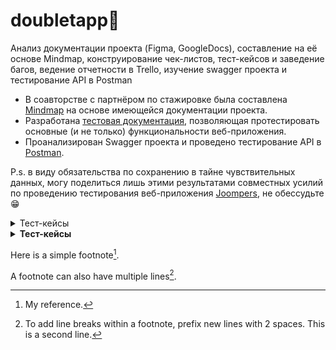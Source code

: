 # doubletapp🤘
Анализ документации проекта (Figma, GoogleDocs), составление на её основе Mindmap, конструирование чек-листов, тест-кейсов и заведение багов, ведение отчетности в Trello, изучение swagger проекта и тестирование API в Postman
<ul>
<li>  В соавторстве с партнёром по стажировке была составлена <a href="https://miro.com/app/board/uXjVN7DDAOk=/?share_link_id=757449914350">Mindmap</a> на основе имеющейся документации проекта. </li> 
<li>  Разработана <a href="https://docs.google.com/spreadsheets/d/1uY7qUu1XAoKXNG6wd3uW6qfrXwS26IECWxh-r2KhdS4/edit?usp=sharing">тестовая документация</a>, позволяющая протестировать основные (и не только) функциональности веб-приложения. </li> 
<li>  Проанализирован Swagger проекта и проведено тестирование API в <a href="https://www.postman.com/security-astronomer-72485128/workspace/joompers/collection/29368662-2102a070-e55d-4c2b-95c6-ae788fda7050?action=share&creator=29368662">Postman</a>.</li> 
</ul>

P.s. в виду обязательства по сохранению в тайне чувствительных данных, могу поделиться лишь этими результатами совместных усилий по проведению тестирования веб-приложения <a href="https://www.joompers.com/">Joompers</a>, не обессудьте😁 

<details>
<summary>Тест-кейсы</summary>

| ID | Заголовок | Предусловия | Тестовые данные | Шаги | Ожидаемый результат |
|:--:|:---------:|:------------:|:---------------:|:----:|:-------------------:|
| 1  | Пример    | Пример       | Пример          | 1. Первый шаг<br>2. Второй шаг<br>3. Третий шаг | Пример              |
| 2  | Пример    | Пример       | Пример          | 1. Первый шаг<br>2. Второй шаг<br>3. Третий шаг | Пример              |
| ...| ...       | ...          | ...             | ...  | ...                 |

</details>

  
<details>
<summary><b>Тест-кейсы</b></summary>
<table>
  <tr style="background-color: #e6f9e6;"> <!-- Светло-зеленый фон для заголовочной строки -->
    <th>ID</th>
    <th>Заголовок</th>
    <th>Предусловия</th>
    <th>Тестовые данные</th>
    <th>Шаги</th>
    <th>Ожидаемый результат</th>
  </tr>
  <tr>
    <td align="center">1</td>
    <td align="center">Пример</td>
    <td align="center">Пример</td>
    <td align="center">Пример</td>
    <td align="center">
      <ol>
        <li>Первый шаг</li>
        <li>Второй шаг</li>
        <li>Третий шаг</li>
      </ol>
    </td>
    <td align="center">Пример</td>
  </tr>
  <tr>
    <td align="center">2</td>
    <td align="center">...</td>
    <td align="center">...</td>
    <td align="center">...</td>
    <td align="center">...</td>
    <td align="center">...</td>
  </tr>
  <!-- Добавьте дополнительные строки по мере необходимости -->
</table>
</details>

Here is a simple footnote[^1].

A footnote can also have multiple lines[^2].

[^1]: My reference.
[^2]: To add line breaks within a footnote, prefix new lines with 2 spaces.
  This is a second line.
